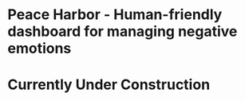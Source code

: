 # Peace Harbor - Human-friendly dashboard for managing negative emotions

# Currently Under Construction
